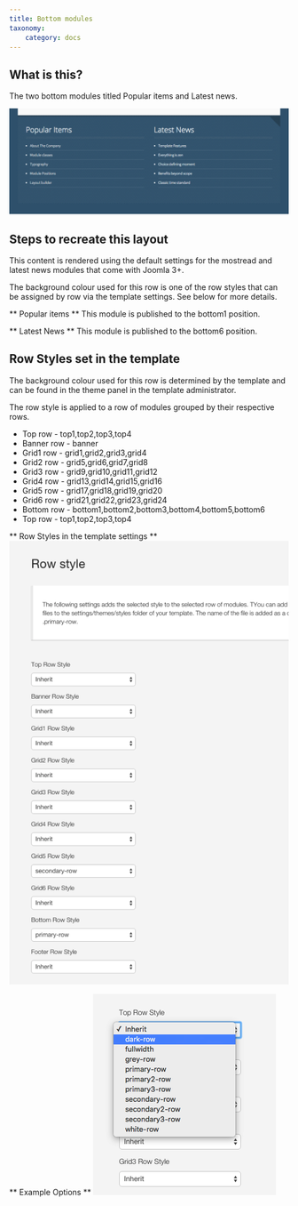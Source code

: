 ```yaml
---
title: Bottom modules
taxonomy:
    category: docs
---
```


## What is this?
The two bottom modules titled Popular items and Latest news.

![Camper](/images/bottom/bottom.png)


## Steps to recreate this layout

This content is rendered using the default settings for the mostread and latest news modules that come with Joomla 3+. 

The background colour used for this row is one of the row styles that can be assigned by row via the template settings. See below for more details.

** Popular items **
This module is published to the bottom1 position.

** Latest News **
This module is published to the bottom6 position.

## Row Styles set in the template
The background colour used for this row is determined by the template and can be found in the theme panel in the template administrator.

The row style is applied to a row of modules grouped by their respective rows.

- Top row - top1,top2,top3,top4
- Banner row - banner
- Grid1 row - grid1,grid2,grid3,grid4
- Grid2 row - grid5,grid6,grid7,grid8
- Grid3 row - grid9,grid10,grid11,grid12
- Grid4 row - grid13,grid14,grid15,grid16
- Grid5 row - grid17,grid18,grid19,grid20
- Grid6 row - grid21,grid22,grid23,grid24
- Bottom row - bottom1,bottom2,bottom3,bottom4,bottom5,bottom6
- Top row - top1,top2,top3,top4

** Row Styles in the template settings **
![Row styles](/images/row-styles/row-style.png)

** Example Options **
![Row Style Options](/images/row-styles/row-style-options.png)